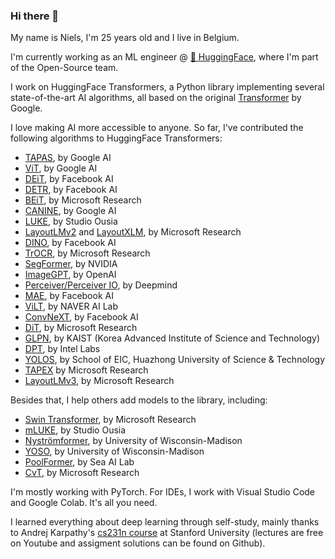 ### Hi there 👋

My name is Niels, I'm 25 years old and I live in Belgium.

I'm currently working as an ML engineer @ [🤗  HuggingFace](https://huggingface.co/), where I'm part of the Open-Source team.

I work on HuggingFace Transformers, a Python library implementing several state-of-the-art AI algorithms, all based on the original [Transformer](https://arxiv.org/abs/1706.03762) by Google.

I love making AI more accessible to anyone. So far, I've contributed the following algorithms to HuggingFace Transformers:
- [TAPAS](https://arxiv.org/abs/2004.02349), by Google AI
- [ViT](https://arxiv.org/abs/2010.11929), by Google AI
- [DEiT](https://arxiv.org/abs/2012.12877), by Facebook AI
- [DETR](https://arxiv.org/abs/2005.12872), by Facebook AI
- [BEiT](https://arxiv.org/abs/2106.08254), by Microsoft Research
- [CANINE](https://arxiv.org/abs/2103.06874), by Google AI
- [LUKE](https://arxiv.org/abs/2010.01057), by Studio Ousia
- [LayoutLMv2](https://arxiv.org/abs/2012.14740) and [LayoutXLM](https://arxiv.org/abs/2104.08836), by Microsoft Research
- [DINO](https://arxiv.org/abs/2104.14294), by Facebook AI
- [TrOCR](https://arxiv.org/abs/2109.10282), by Microsoft Research
- [SegFormer](https://arxiv.org/abs/2105.15203), by NVIDIA
- [ImageGPT](https://openai.com/blog/image-gpt/), by OpenAI
- [Perceiver/Perceiver IO](https://arxiv.org/abs/2107.14795), by Deepmind
- [MAE](https://arxiv.org/abs/2111.06377), by Facebook AI
- [ViLT](https://arxiv.org/abs/2102.03334), by NAVER AI Lab
- [ConvNeXT](https://arxiv.org/abs/2201.03545), by Facebook AI
- [DiT](https://arxiv.org/abs/2203.02378), by Microsoft Research
- [GLPN](https://arxiv.org/abs/2201.07436), by KAIST (Korea Advanced Institute of Science and Technology) 
- [DPT](https://arxiv.org/abs/2103.13413), by Intel Labs
- [YOLOS](https://arxiv.org/abs/2106.00666), by School of EIC, Huazhong University of Science & Technology
- [TAPEX](https://arxiv.org/abs/2107.07653) by Microsoft Research
- [LayoutLMv3](https://arxiv.org/abs/2204.08387), by Microsoft Research

Besides that, I help others add models to the library, including:
- [Swin Transformer](https://arxiv.org/abs/2103.14030), by Microsoft Research
- [mLUKE](https://arxiv.org/abs/2110.08151), by Studio Ousia
- [Nyströmformer](https://arxiv.org/abs/2102.03902), by University of Wisconsin-Madison
- [YOSO](https://arxiv.org/abs/2111.09714), by University of Wisconsin-Madison
- [PoolFormer](https://arxiv.org/abs/2111.11418), by Sea AI Lab
- [CvT](https://arxiv.org/abs/2103.15808), by Microsoft Research

I'm mostly working with PyTorch. For IDEs, I work with Visual Studio Code and Google Colab. It's all you need.

I learned everything about deep learning through self-study, mainly thanks to Andrej Karpathy's [cs231n course](http://cs231n.stanford.edu/) at Stanford University (lectures are free on Youtube and assigment solutions can be found on Github).
